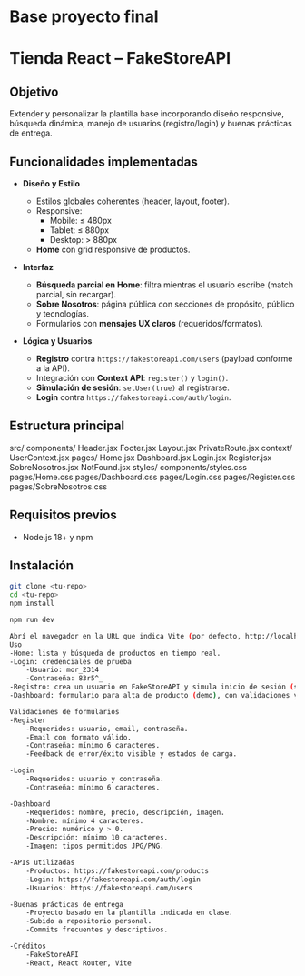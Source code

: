 # Base proyecto final
# Tienda React – FakeStoreAPI

## Objetivo
Extender y personalizar la plantilla base incorporando diseño responsive, búsqueda dinámica, manejo de usuarios (registro/login) y buenas prácticas de entrega.

## Funcionalidades implementadas
- **Diseño y Estilo**
  - Estilos globales coherentes (header, layout, footer).
  - Responsive:
    - Mobile: ≤ 480px
    - Tablet: ≤ 880px
    - Desktop: > 880px
  - **Home** con grid responsive de productos.

- **Interfaz**
  - **Búsqueda parcial en Home**: filtra mientras el usuario escribe (match parcial, sin recargar).
  - **Sobre Nosotros**: página pública con secciones de propósito, público y tecnologías.
  - Formularios con **mensajes UX claros** (requeridos/formatos).

- **Lógica y Usuarios**
  - **Registro** contra `https://fakestoreapi.com/users` (payload conforme a la API).
  - Integración con **Context API**: `register()` y `login()`.
  - **Simulación de sesión**: `setUser(true)` al registrarse.
  - **Login** contra `https://fakestoreapi.com/auth/login`.

## Estructura principal
src/
components/
Header.jsx
Footer.jsx
Layout.jsx
PrivateRoute.jsx
context/
UserContext.jsx
pages/
Home.jsx
Dashboard.jsx
Login.jsx
Register.jsx
SobreNosotros.jsx
NotFound.jsx
styles/
components/styles.css
pages/Home.css
pages/Dashboard.css
pages/Login.css
pages/Register.css
pages/SobreNosotros.css


## Requisitos previos
- Node.js 18+ y npm

## Instalación
```bash
git clone <tu-repo>
cd <tu-repo>
npm install

npm run dev

Abrí el navegador en la URL que indica Vite (por defecto, http://localhost:5173).
Uso
-Home: lista y búsqueda de productos en tiempo real.
-Login: credenciales de prueba
    -Usuario: mor_2314
    -Contraseña: 83r5^_
-Registro: crea un usuario en FakeStoreAPI y simula inicio de sesión (setUser(true)).
-Dashboard: formulario para alta de producto (demo), con validaciones y vista previa.

Validaciones de formularios
-Register
    -Requeridos: usuario, email, contraseña.
    -Email con formato válido.
    -Contraseña: mínimo 6 caracteres.
    -Feedback de error/éxito visible y estados de carga.

-Login
    -Requeridos: usuario y contraseña.
    -Contraseña: mínimo 6 caracteres.

-Dashboard
    -Requeridos: nombre, precio, descripción, imagen.
    -Nombre: mínimo 4 caracteres.
    -Precio: numérico y > 0.
    -Descripción: mínimo 10 caracteres.
    -Imagen: tipos permitidos JPG/PNG.

-APIs utilizadas
    -Productos: https://fakestoreapi.com/products
    -Login: https://fakestoreapi.com/auth/login
    -Usuarios: https://fakestoreapi.com/users

-Buenas prácticas de entrega
    -Proyecto basado en la plantilla indicada en clase.
    -Subido a repositorio personal.
    -Commits frecuentes y descriptivos.

-Créditos
    -FakeStoreAPI
    -React, React Router, Vite